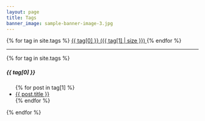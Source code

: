 ```yaml
---
layout: page
title: Tags
banner_image: sample-banner-image-3.jpg
---
```


<div>
  <!-- tag cloud -->
  {% for tag in site.tags %}
    <a href="{{ tag[0] | prepend: '/tags/#' | prepend: site.baseurl }}">{{ tag[0] }} ({{ tag[1] | size }}) </a>
  {% endfor %}
  <hr>
  
  <!-- tag post -->
  {% for tag in site.tags %} 
    <h5 id="{{ tag[0] }}">{{ tag[0] }}</h5>
    <ul>
    {% for post in tag[1] %} 
      <li><a href="{{ site.baseurl }}{{ post.url }}">{{ post.title }}</a></li>
    {% endfor %}
    </ul>
  {% endfor %}
</div>